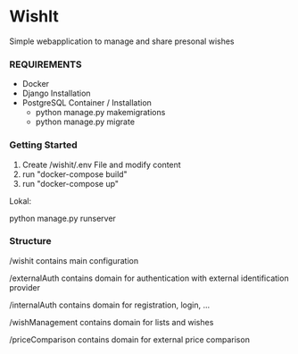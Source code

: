 # WishIt

Simple webapplication to manage and share presonal wishes

### REQUIREMENTS

* Docker
* Django Installation
* PostgreSQL Container / Installation
  * python manage.py makemigrations
  * python manage.py migrate

### Getting Started

1. Create /wishit/.env File and modify content
2. run "docker-compose build"
3. run "docker-compose up"

Lokal:

python manage.py runserver

### Structure

/wishit contains main configuration

/externalAuth contains domain for authentication with external identification provider

/internalAuth contains domain for registration, login, ...

/wishManagement contains domain for lists and wishes

/priceComparison contains domain for external price comparison
